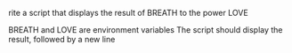 rite a script that displays the result of BREATH to the power LOVE

BREATH and LOVE are environment variables
The script should display the result, followed by a new line
